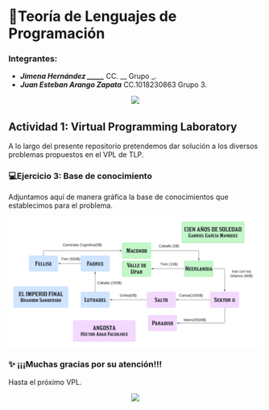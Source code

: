 # 🦉Teoría de Lenguajes de Programación

### Integrantes:
- ***Jimena Hernández _____*** CC. __ Grupo _.
- ***Juan Esteban Arango Zapata*** CC.1018230863 Grupo 3.

<p align="center">
<img src="https://plugins.jetbrains.com/files/13954/290585/icon/pluginIcon.png" width="200"/>
</p>


## Actividad 1: Virtual Programming Laboratory
A lo largo del presente repositorio pretendemos dar solución a los diversos problemas propuestos en el VPL de TLP.

### 💻Ejercicio 3: Base de conocimiento
Adjuntamos aquí de manera gráfica la base de conocimientos que establecimos para el problema.


<p align="center">
<img src="./assets/Ejercicio-3.png" width="900"/>
</p>

### ✨ ¡¡¡Muchas gracias por su atención!!!
Hasta el próximo VPL.
<p align="center">
<img src="https://static.wikia.nocookie.net/supercpps/images/a/a1/Action_Dance_Light_Blue.gif/revision/latest/scale-to-width-down/250?cb=20170709182020&path-prefix=es
" width="200"/>
</p>

